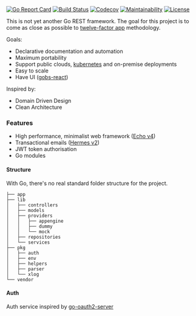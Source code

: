 [![Go Report Card](https://goreportcard.com/badge/github.com/stiks/gobs?style=flat-square)](https://goreportcard.com/report/github.com/stiks/gobs)
[![Build Status](https://travis-ci.org/stiks/gobs.svg?branch=master)](https://travis-ci.org/stiks/gobs)
[![Codecov](https://codecov.io/gh/stiks/gobs/branch/master/graph/badge.svg)](https://codecov.io/gh/stiks/gobs)
[![Maintainability](https://api.codeclimate.com/v1/badges/4f69faf9cf3186f85943/maintainability)](https://codeclimate.com/github/stiks/gobs/maintainability)
[![License](http://img.shields.io/badge/license-mit-blue.svg?style=flat-square)](https://raw.githubusercontent.com/stiks/gobs/master/LICENSE)

This is not yet another Go REST framework. The goal for this project is to come as close as possible to [twelve-factor app](https://12factor.net/) methodology.

Goals:
* Declarative documentation and automation
* Maximum portability
* Support public clouds, [kubernetes](https://kubernetes.io/) and on-premise deployments
* Easy to scale
* Have UI ([gobs-react](https://github.com/stiks/gobs-react))

Inspired by:
* Domain Driven Design
* Clean Architecture

### Features
* High performance, minimalist web framework ([Echo v4](https://github.com/labstack/echo))
* Transactional emails ([Hermes v2](https://github.com/matcornic/hermes))
* JWT token authorisation
* Go modules

#### Structure

With Go, there's no real standard folder structure for the project.

```
├── app
├── lib
│   ├── controllers
│   ├── models
│   ├── providers
│   │   ├── appengine
│   │   ├── dummy
│   │   └── mock
│   ├── repositories
│   └── services
├── pkg
│   ├── auth
│   ├── env
│   ├── helpers
│   ├── parser
│   └── xlog
└── vendor
```

#### Auth

Auth service inspired by [go-oauth2-server](https://github.com/RichardKnop/go-oauth2-server)
